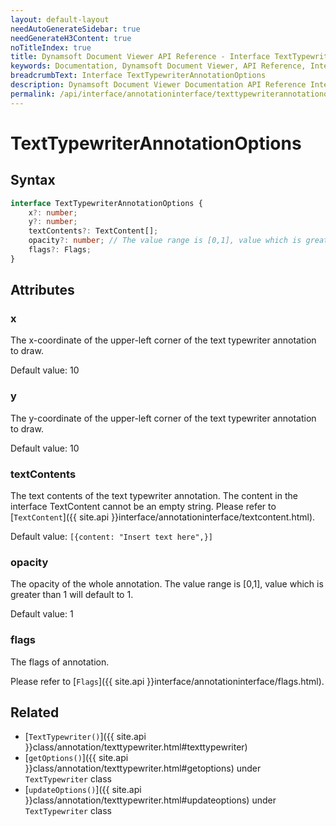 ```yaml
---
layout: default-layout
needAutoGenerateSidebar: true
needGenerateH3Content: true
noTitleIndex: true
title: Dynamsoft Document Viewer API Reference - Interface TextTypewriterAnnotationOptions
keywords: Documentation, Dynamsoft Document Viewer, API Reference, Interface TextTypewriterAnnotationOptions
breadcrumbText: Interface TextTypewriterAnnotationOptions
description: Dynamsoft Document Viewer Documentation API Reference Interface TextTypewriterAnnotationOptions Page
permalink: /api/interface/annotationinterface/texttypewriterannotationoptions.html
---
```


# TextTypewriterAnnotationOptions

## Syntax

```typescript
interface TextTypewriterAnnotationOptions {
    x?: number;
    y?: number;
    textContents?: TextContent[];
    opacity?: number; // The value range is [0,1], value which is greater than 1 will default to 1.
    flags?: Flags;
}
```

## Attributes

### x

The x-coordinate of the upper-left corner of the text typewriter annotation to draw.

Default value: 10

### y

The y-coordinate of the upper-left corner of the text typewriter annotation to draw.

Default value: 10

### textContents

The text contents of the text typewriter annotation. The content in the interface TextContent cannot be an empty string. Please refer to [`TextContent`]({{ site.api }}interface/annotationinterface/textcontent.html).

Default value: `[{content: "Insert text here",}]`

### opacity

The opacity of the whole annotation. The value range is [0,1], value which is greater than 1 will default to 1.

Default value: 1

<!--
### author

The author of annotation.

Default value: `''`

### subject

The subject of annotation.

Default value: `''`  -->

### flags

The flags of annotation.

Please refer to [`Flags`]({{ site.api }}interface/annotationinterface/flags.html).

## Related

- [`TextTypewriter()`]({{ site.api }}class/annotation/texttypewriter.html#texttypewriter)
- [`getOptions()`]({{ site.api }}class/annotation/texttypewriter.html#getoptions) under `TextTypewriter` class
- [`updateOptions()`]({{ site.api }}class/annotation/texttypewriter.html#updateoptions) under `TextTypewriter` class
